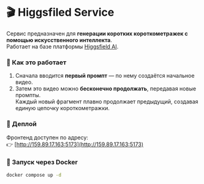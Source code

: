 # 🎬 Higgsfiled Service

Сервис предназначен для **генерации коротких короткометражек с помощью искусственного интеллекта**.  
Работает на базе платформы [Higgsfield AI](https://platform.higgsfield.ai).

### 🌟 Как это работает
1. Сначала вводится **первый промпт** — по нему создаётся начальное видео.  
2. Затем это видео можно **бесконечно продолжать**, передавая новые промпты.  
   Каждый новый фрагмент плавно продолжает предыдущий, создавая единую цепочку короткометражки.

### 🚀 Деплой
Фронтенд доступен по адресу:  
👉 [http://159.89.17.163:5173](http://159.89.17.163:5173)

### 🐳 Запуск через Docker
```bash
docker compose up -d

